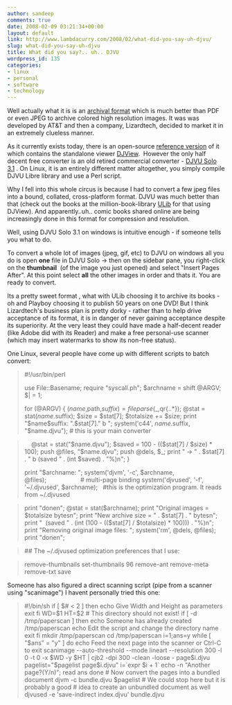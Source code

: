 ```yaml
---
author: sandeep
comments: true
date: 2008-02-09 03:21:34+00:00
layout: default
link: http://www.lambdacurry.com/2008/02/what-did-you-say-uh-djvu/
slug: what-did-you-say-uh-djvu
title: What did you say?.. uh.. DJVU
wordpress_id: 135
categories:
- linux
- personal
- software
- technology
---
```


Well actually what it is is an [archival format](http://www.google.co.in/url?sa=t&ct=res&cd=1&url=http%3A%2F%2Fen.wikipedia.org%2Fwiki%2FDjVu&ei=xBetR6GhIZus6wOhwom3Cw&usg=AFQjCNF_B6rLrJVpV-wLi-RwmblR8UNlkQ&sig2=pNfx_hmDX3qQHSmBahq_mQ) which is much better than PDF or even JPEG to archive colored high resolution images. It was was developed by AT&T and then a company, Lizardtech, decided to market it in an extremely clueless manner.

As it currently exists today, there is an open-source [reference version](http://www.google.co.in/url?sa=t&ct=res&cd=1&url=http%3A%2F%2Fdjvu.sourceforge.net%2F&ei=GxitR_D5PImk6gP2ic3PCw&usg=AFQjCNEbDgdpTJfpYoU2IQuO7JbR4tdEFw&sig2=Nd71GPCZQrsnuZ3cXTpcbg) of it  which contains the standalone viewer [DJView](http://sourceforge.net/project/showfiles.php?group_id=32953&package_id=78509).  However the only half decent free converter is an old retired commercial converter - [DJVU Solo 3.1](http://djvu.org/resources/) . On Linux, it is an entirely different matter altogether, you simply compile DJVU Libre library and use a Perl script.

Why I fell into this whole circus is because I had to convert a few jpeg files into a bound, collated, cross-platform format. DJVU was much better than that (check out the books at the million-book-library [ULib](http://www.ulib.org/) for that using DJView). And apparently..uh.. comic books shared online are being increasingly done in this format for compression and resolution.

Well, using DJVU Solo 3.1 on windows is intuitive enough - if someone tells you what to do.

To convert a whole lot of images (jpeg, gif, etc) to DJVU on windows all you do is open **one** file in DJVU Solo -> then on the sidebar pane, you right-click on the **thumbnail**  (of the image you just opened) and select "Insert Pages After". At this point select **all** the other images in order and thats it. You are ready to convert.

Its a pretty sweet format , what with ULib choosing it to archive its books - oh and Playboy choosing it to publish 50 years on one DVD! But I think Lizardtech's business plan is pretty dorky - rather than to help drive acceptance of its format, it is in danger of never gaining acceptance despite its superiority. At the very least they could have made a half-decent reader (like Adobe did with its Reader) and make a free personal-use scanner (which may insert watermarks to show its non-free status).

One Linux, several people have come up with different scripts to batch convert:


<blockquote>#!/usr/bin/perl

use File::Basename;
require "syscall.ph";
$archname = shift @ARGV;
$| = 1;

for (@ARGV) {
($name,$path,$suffix) = fileparse($_,qr{..*});
@stat = stat($name.$suffix);
$size = $stat[7];
$totalsize += $size;
print "$name$suffix: ".$stat[7]." b ";
system('c44', $name.$suffix, "$name.djvu"); # this is your main converter</blockquote>




<blockquote>    @stat = stat("$name.djvu");
$saved = 100 - (($stat[7] / $size) * 100);
push @files, "$name.djvu";
push @dels, $_;
print " -> " . $stat[7] . " b (saved " . (int $saved) . "%)n";
}

print "$archname: ";
system('djvm', '-c', $archname, @files);                    # multi-page binding
system('djvused', '-f', '~/.djvused', $archname);   #this is the optimization program. It reads from ~/.djvused</blockquote>




<blockquote>print "donen";
@stat = stat($archname);
print "Original images = $totalsize bytesn";
print "New archive size = " . $stat[7] . " bytesn";
print "  (saved " . (int (100 - (($stat[7] / $totalsize) * 100))) . "%)n";
print "Removing original image files: ";
system('rm', @dels, @files);
print "donen";</blockquote>




<blockquote>## The ~/.djvused optimization preferences that I use:</blockquote>




<blockquote>remove-thumbnails
set-thumbnails 96
remove-ant
remove-meta
remove-txt
save</blockquote>


Someone has also figured a direct scanning script (pipe from a scanner using "scanimage") I havent personally tried this one:


<blockquote>#!/bin/sh
if [ $# < 2 ]
then
echo Give Width and Height as parameters
exit
fi
WD=$1
HT=$2
# This directory should not exist!
if [ -d /tmp/paperscan ]
then
echo Someone has already created /tmp/paperscan
echo Edit the script and change the directory name
exit
fi
mkdir /tmp/paperscan
cd /tmp/paperscan
i=1;ans=y
while [ "$ans" = "y" ]
do
echo Feed the next page into the scanner or Ctrl-C to exit
scanimage --auto-threshold --mode lineart --resolution 300 
-l 0 -t 0 -x $WD -y $HT | 
cjb2 -dpi 300 -clean -loose - page$i.djvu
pagelist="$pagelist page$i.djvu"
i=`expr $i + 1`
echo -n "Another page?(Y/n)"; read ans
done
# Now convert the pages into a bundled document
djvm -c bundle.djvu $pagelist
# We could stop here but it is probably a good
# idea to create an unbundled document as well
djvused -e 'save-indirect index.djvu' bundle.djvu</blockquote>
